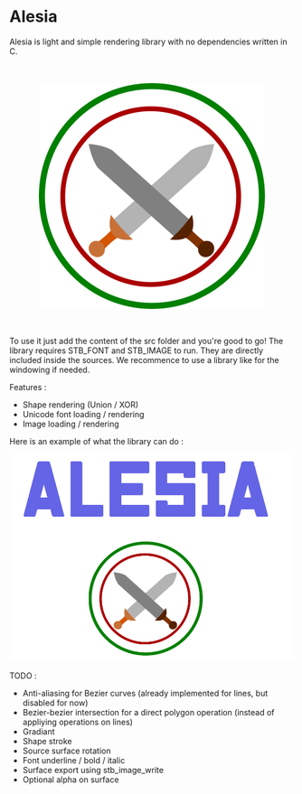 # Alesia

Alesia is light and simple rendering library with no dependencies written in C.
 <br>
 <br>
 <br>



<p align="center">
<img src="alesia.png" >
</p>

<br>

To use it just add the content of the src folder and you're good to go!
The library requires STB_FONT and STB_IMAGE to run. They are directly included inside the sources. We recommence to use a library like for the windowing if needed.


Features :
- Shape rendering (Union / XOR)
- Unicode font loading / rendering
- Image loading / rendering


Here is an example of what the library can do :


<p align="center">
<img src="res/github_alesia.png" >
</p>




TODO :
- Anti-aliasing for Bezier curves (already implemented for lines, but disabled for now)
- Bezier-bezier intersection for a direct polygon operation (instead of appliying operations on lines)
- Gradiant
- Shape stroke
- Source surface rotation
- Font underline / bold / italic
- Surface export using stb_image_write
- Optional alpha on surface
